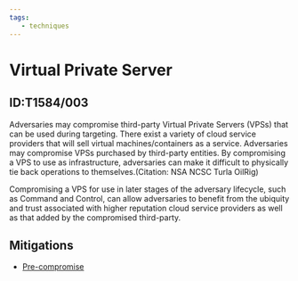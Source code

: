 ```yaml
---
tags:
   - techniques
---
```

# Virtual Private Server
## ID:T1584/003
Adversaries may compromise third-party Virtual Private Servers (VPSs) that can be used during targeting. There exist a variety of cloud service providers that will sell virtual machines/containers as a service. Adversaries may compromise VPSs purchased by third-party entities. By compromising a VPS to use as infrastructure, adversaries can make it difficult to physically tie back operations to themselves.(Citation: NSA NCSC Turla OilRig)

Compromising a VPS for use in later stages of the adversary lifecycle, such as Command and Control, can allow adversaries to benefit from the ubiquity and trust associated with higher reputation cloud service providers as well as that added by the compromised third-party.
## Mitigations
* [Pre-compromise](mitigations/M1056)
